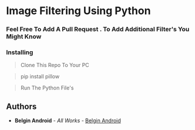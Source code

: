 # Image Filtering Using Python

### Feel Free To Add A Pull Request . To Add Additional Filter's You Might Know

### Installing

> Clone This Repo To Your PC 

> pip install pillow

> Run The Python File's


## Authors

* **Belgin Android** - *All Works* - [Belgin Android](https://github.com/Belgin-Android)

